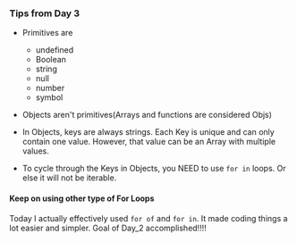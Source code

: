### Tips from Day 3

* Primitives are
  * undefined 
  * Boolean
  * string
  * null
  * number
  * symbol

* Objects aren't primitives(Arrays and functions are considered Objs)

* In Objects, keys are always strings. Each Key is unique and can only contain one value. However, that value can be an Array with multiple values. 

* To cycle through the Keys in Objects, you NEED to use `for in` loops. Or else it will not be iterable.

#### Keep on using other type of For Loops
Today I actually effectively used `for of` and `for in`. It made coding things a lot easier and simpler. Goal of Day_2 accomplished!!!!
